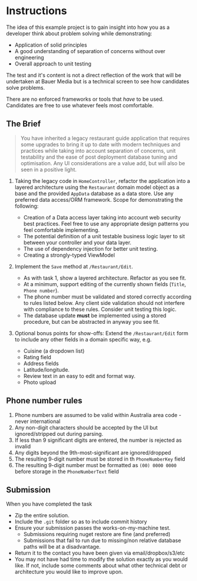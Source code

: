 # Instructions #

The idea of this example project is to gain insight into how you as a developer think about problem solving while demonstrating:
 
 * Application of solid principles
 * A good understanding of separation of concerns without over engineering 
 * Overall approach to unit testing

The test and it's content is not a direct reflection of the work that will be undertaken at Bauer Media but is a technical screen to see how candidates solve problems.

There are no enforced frameworks or tools that *have* to be used. Candidates are free to use whatever feels most comfortable.

## The Brief ##

> You have inherited a legacy restaurant guide application that requires some upgrades to bring it up to date with modern techniques and practices while taking into account separation of concerns, unit testability and the ease of post deployment database tuning and optimisation. Any UI considerations are a value add, but will also be seen in a positive light.


1. Taking the legacy code in `HomeController`, refactor the application into a layered architecture using the `Restaurant` domain model object as a base and the provided `AppData` database as a data store. Use any preferred data access/ORM framework. Scope for demonstrating the following:
  
    * Creation of a Data access layer taking into account web security best practices. Feel free to use any appropriate design patterns you feel comfortable implementing.  
    * The potential definition of a unit testable business logic layer to sit between your controller and your data layer.  
    * The use of dependency injection for better unit testing.  
    * Creating a strongly-typed ViewModel

2.	Implement the `Save` method at `/Restaurant/Edit`. 
  
	* As with task 1, show a layered architecture. Refactor as you see fit.  
	* At a minimum, support editing of the currently shown fields (`Title`, `Phone number`).  
	* The phone number must be validated and stored correctly according to rules listed below. Any client side validation should not interfere with compliance to these rules. Consider unit testing this logic.   
	* The database update **must** be implemented using a stored procedure, but can be abstracted in anyway you see fit.

3.  Optional bonus points for show-offs: Extend the `/Restaurant/Edit` form to include any other fields in a domain specific way, e.g. 
    
    * Cuisine (a dropdown list)  
    * Rating field  
    * Address fields  
    * Latitude/longitude.  
    * Review text in an easy to edit and format way.  
    * Photo upload

## Phone number rules  ##
1. Phone numbers are assumed to be valid within Australia area code - never international
1. Any non-digit characters should be accepted by the UI but ignored/stripped out during parsing. 
1. If less than 9 significant digits are entered, the number is rejected as invalid
1. Any digits beyond the 9th-most-significant are ignored/dropped
1. The resulting 9-digit number must be stored in th `PhoneNumberKey` field
1. The resulting 9-digit number must be formatted as `(00) 0000 0000` before storage in the `PhoneNumberText` field

## Submission ##

When you have completed the task

- Zip the entire solution. 
- Include the `.git` folder so as to include commit history
- Ensure your submission passes the works-on-my-machine test. 
	- Submissions requiring nuget restore are fine (and preferred)
	- Submissions that fail to run due to missing/non relative database paths will be at a disadvantage.
- Return it to the contact you have been given via email/dropbox/s3/etc
- You may not have had time to modify the solution exactly as you would like. If not, include some comments about what other technical debt or architecture you would like to improve upon.